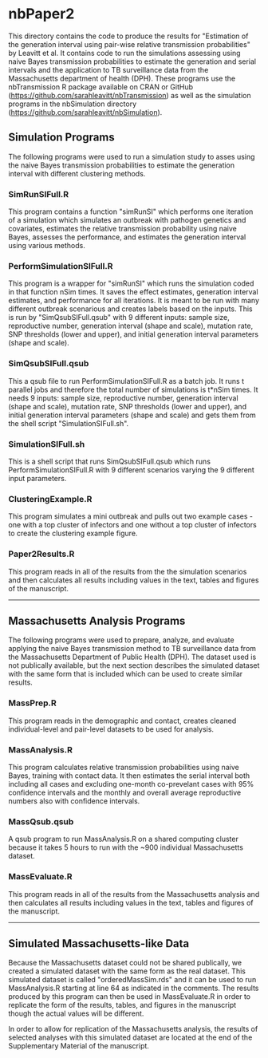 # nbPaper2

This directory contains the code to produce the results for
"Estimation of the generation interval using pair-wise relative transmission probabilities" 
by Leavitt et al. It contains code to run the simulations assessing 
using naive Bayes transmission probabilities to estimate the generation and serial 
intervals and the application to TB surveillance data from the Massachusetts 
department of health (DPH). These programs use the nbTransmission R package available
on CRAN or GitHub (https://github.com/sarahleavitt/nbTransmission)
as well as the simulation programs in the nbSimulation directory
(https://github.com/sarahleavitt/nbSimulation).
 

## Simulation Programs

The following programs were used to run a simulation study to asses using 
the naive Bayes transmission probabilities to estimate the generation interval 
with different clustering methods.


### SimRunSIFull.R

This program contains a function "simRunSI" which performs one iteration of a 
simulation which simulates an outbreak with pathogen genetics and covariates,
estimates the relative transmission probability using naive Bayes, assesses the 
performance, and estimates the generation interval using various methods.


### PerformSimulationSIFull.R

This program is a wrapper for "simRunSI" which runs the simulation coded in that 
function nSim times. It saves the effect estimates, generation interval estimates, 
and performance for all iterations. It is meant to be run with many different 
outbreak scenarious and creates labels based on the inputs. This is run by 
"SimQsubSIFull.qsub" with 9 different inputs: sample size, reproductive number, 
generation interval (shape and scale), mutation rate, SNP thresholds (lower and upper), 
and initial generation interval parameters (shape and scale).


### SimQsubSIFull.qsub

This a qsub file to run PerformSimulationSIFull.R as a batch job. 
It runs t parallel jobs and therefore the total number of simulations is 
t*nSim times. It needs 9 inputs: sample size, reproductive number, 
generation interval (shape and scale), mutation rate, SNP thresholds 
(lower and upper), and initial generation interval parameters (shape and scale) 
and gets them from the shell script "SimulationSIFull.sh".


### SimulationSIFull.sh

This is a shell script that runs SimQsubSIFull.qsub which runs 
PerformSimulationSIFull.R with 9 different scenarios varying the 9 different input 
parameters.

### ClusteringExample.R

This program simulates a mini outbreak and pulls out two example cases - one with a top
cluster of infectors and one without a top cluster of infectors to create the clustering
example figure.

### Paper2Results.R

This program reads in all of the results from the the simulation scenarios and then 
calculates all results including values in the text, tables and figures of the manuscript.


***


## Massachusetts Analysis Programs

The following programs were used to prepare, analyze, and evaluate applying the 
naive Bayes transmission method to TB surveillance data from the Massachusetts 
Department of Public Health (DPH). The dataset used is not publically available, but the 
next section describes the simulated dataset with the same form that is included
which can be used to create similar results.


### MassPrep.R

This program reads in the demographic and contact, creates 
cleaned individual-level and pair-level datasets to be used for analysis.


### MassAnalysis.R

This program calculates relative transmission probabilities using naive Bayes, 
training with contact data. It then estimates the serial interval both including
all cases and excluding one-month co-prevelant cases with 95% confidence intervals 
and the monthly and overall average reproductive numbers also with confidence 
intervals.


### MassQsub.qsub

A qsub program to run MassAnalysis.R on a shared computing cluster because it takes
5 hours to run with the ~900 individual Massachusetts dataset.


### MassEvaluate.R

This program reads in all of the results from the Massachusetts analysis and then 
calculates all results including values in the text, tables and figures of the manuscript.


*** 

## Simulated Massachusetts-like Data

Because the Massachusetts dataset could not be shared publically, we created a
simulated dataset with the same form as the real dataset. This simulated dataset
is called "orderedMassSim.rds" and it can be used to run MassAnalysis.R starting
at line 64 as indicated in the comments. The results produced by this program can then
be used in MassEvaluate.R in order to replicate the form of the results, tables, and
figures in the manuscript though the actual values will be different.

In order to allow for replication of the Massachusetts analysis, the results of 
selected analyses with this simulated dataset are located at the end of the 
Supplementary Material of the manuscript.
